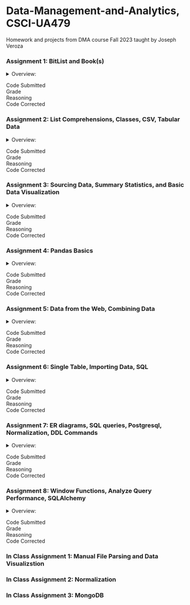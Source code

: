 # Data-Management-and-Analytics, CSCI-UA479
Homework and projects from DMA course Fall 2023 taught by Joseph Veroza  
### Assignment 1: BitList and Book(s)
<details>
  <summary>Overview:</summary>
</details>



Code Submitted  
Grade  
 Reasoning  
Code Corrected

### Assignment 2: List Comprehensions, Classes, CSV, Tabular Data
<details>
  <summary>Overview:</summary>
</details>

Code Submitted  
Grade  
 Reasoning  
Code Corrected

### Assignment 3: Sourcing Data, Summary Statistics, and Basic Data Visualization
<details>
  <summary>Overview:</summary>
  Goals:
<li>source and document a dataset</li>
<li>use plain Python and built in modules to extract and transform data</li>
<li>work with numpy to calculate summary statistics</li>
<li>use matplotlib for simple data visualizations </li>
  <br>
Requirements
<li>1 x notebooks:  src/homework03.ipynb</li>
<li>1 x original data set:  data/raw/* </li>
  <br>
Overview: <br>
In this assignment, you'll create a single notebook, (ipynb) that contains documentation and code. There are 6 parts to this assignment:
  
  1. write some questions that may be answered by using summary statistics and / or creating visualizations
  
  2. select and document a data set
- ⚠️ the data should be comma / pipe / tab delimited…
- ⚠️ the data set should have at least one numeric column and one column that contains categorical data
- include documentation regarding the source of the data
- include the data set in your repository so that your notebooks can be run by the graders without having to perform any setup (if data set is > 100MB, link to file instead)

3. use "regular" python with built-in modules to create a data pipeline to extract or transform data
4. work with numpy or regular Python to calculate summary statistics
5. create at least two visualizations with matplotlib
6. write a conclusion answering your initial questions based on the summary statistics you calculated or visualizations you created
- describe the results of your calculations and visualizations
- describe whether or not they were able to answer your initial questions
</details>

Code Submitted  
Grade  
 Reasoning  
Code Corrected


### Assignment 4: Pandas Basics
<details>
  <summary>Overview:</summary>
  Goals:
<li>importing data with pandas</li>
<li>cleaning / preparing data with pandas</li>
<li>using pandas for basic data analysis</li>
<li>displaying summary statistics</li>
<li>value counts</li>
<li>consuming data from the web</li>
<li>merging / joining data </li>
  <br>
Overview:
  <br>
This homework consists of two parts:

1. Analyzing NYC Traffic Accidents data from Janurary-August 2020
2. A data cleaning / transformation project of your choice with pandas
</details>

Code Submitted  
Grade  
 Reasoning  
Code Corrected

### Assignment 5: Data from the Web, Combining Data
<details>
  <summary>Overview:</summary>
</details>

Code Submitted  
Grade  
 Reasoning  
Code Corrected

### Assignment 6: Single Table, Importing Data, SQL
<details>
  <summary>Overview:</summary>
</details>

Code Submitted  
Grade  
 Reasoning  
Code Corrected

### Assignment 7: ER diagrams, SQL queries, Postgresql, Normalization, DDL Commands
<details>
  <summary>Overview:</summary>
</details>

Code Submitted  
Grade  
 Reasoning  
Code Corrected


### Assignment 8: Window Functions, Analyze Query Performance, SQLAlchemy
<details>
  <summary>Overview:</summary>
</details>

Code Submitted  
Grade  
 Reasoning  
Code Corrected

### In Class Assignment 1: Manual File Parsing and Data Visualizstion
### In Class Assignment 2: Normalization
### In Class Assignment 3: MongoDB
